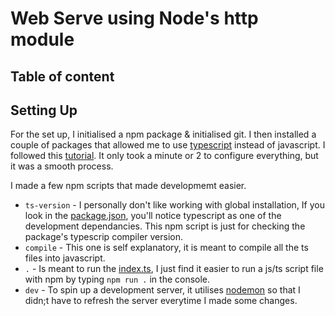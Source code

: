 # Web Serve using Node's http module

## Table of content

## Setting Up

For the set up, I initialised a npm package & initialised git. I then installed a couple of packages that allowed me to use [typescript](https://www.typescriptlang.org/) instead of javascript. I followed this [tutorial](https://blog.appsignal.com/2022/01/19/how-to-set-up-a-nodejs-project-with-typescript.html). It only took a minute or 2 to configure everything, but it was a smooth process.

I made a few npm scripts that made developmemt easier.

- `ts-version` - I personally don't like working with global installation, If you look in the [package.json](./package.json), you'll notice typescript as one of the development dependancies. This npm script is just for checking the package's typescrip compiler version.
- `compile` - This one is self explanatory, it is meant to compile all the ts files into javascript.
- `.` - Is meant to run the [index.ts](./src/index.ts), I just find it easier to run a js/ts script file with npm by typing `npm run .` in the console.
- `dev` - To spin up a development server, it utilises [nodemon](https://nodemon.io/) so that I didn;t have to refresh the server everytime I made some changes.
